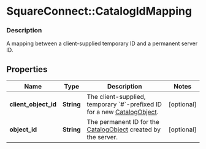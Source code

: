 # SquareConnect::CatalogIdMapping

### Description

A mapping between a client-supplied temporary ID and a permanent server ID.

## Properties
Name | Type | Description | Notes
------------ | ------------- | ------------- | -------------
**client_object_id** | **String** | The client-supplied, temporary &#x60;#&#x60;-prefixed ID for a new [CatalogObject](#type-catalogobject). | [optional] 
**object_id** | **String** | The permanent ID for the [CatalogObject](#type-catalogobject) created by the server. | [optional] 


